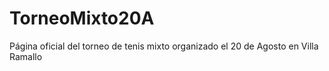 # TorneoMixto20A
Página oficial del torneo de tenis mixto organizado el 20 de Agosto en Villa Ramallo
